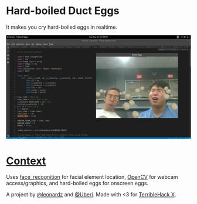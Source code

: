 # Hard-boiled Duct Eggs

It makes you cry hard-boiled eggs in realtime.

![Screenshot](screenshot.png)

# [Context](https://devpost.com/software/hard-boiled-duct-eggs)

Uses [face_recognition](https://github.com/ageitgey/face_recognition) for facial element location, [OpenCV](https://opencv.org/) for webcam access/graphics, and hard-boiled eggs for onscreen eggs.

A project by [@leonardz](https://github.com/leonardz) and [@Uberi](https://github.com/Uberi). Made with <3 for [TerribleHack X](http://terriblehack.website/).
